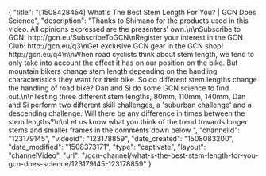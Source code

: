 {
    "title": "[1508428454] What's The Best Stem Length For You? | GCN Does Science",
    "description": "Thanks to Shimano for the products used in this video. All opinions expressed are the presenters' own.\n\nSubscribe to GCN: http:\/\/gcn.eu\/SubscribeToGCN\nRegister your interest in the GCN Club: http:\/\/gcn.eu\/q3\nGet exclusive GCN gear in the GCN shop! http:\/\/gcn.eu\/q4\n\nWhen road cyclists think about stem length, we tend to only take into account the effect it has on our position on the bike. But mountain bikers change stem length depending on the handling characteristics they want for their bike. So do different stem lengths change the handling of road bike? Dan and Si do some GCN science to find out.\n\nTesting three different stem lengths, 80mm, 110mm, 140mm, Dan and Si perform two different skill challenges, a 'suburban challenge' and a descending challenge. Will there be any difference in times between the stem lengths?\n\nLet us know what you think of the trend towards longer stems and smaller frames in the comments down below ",
    "channelid": "123179145",
    "videoid": "123178859",
    "date_created": "1508083200",
    "date_modified": "1508373171",
    "type": "captivate",
    "layout": "channelVideo",
    "url": "\/gcn-channel\/what-s-the-best-stem-length-for-you-gcn-does-science\/123179145-123178859"
}
